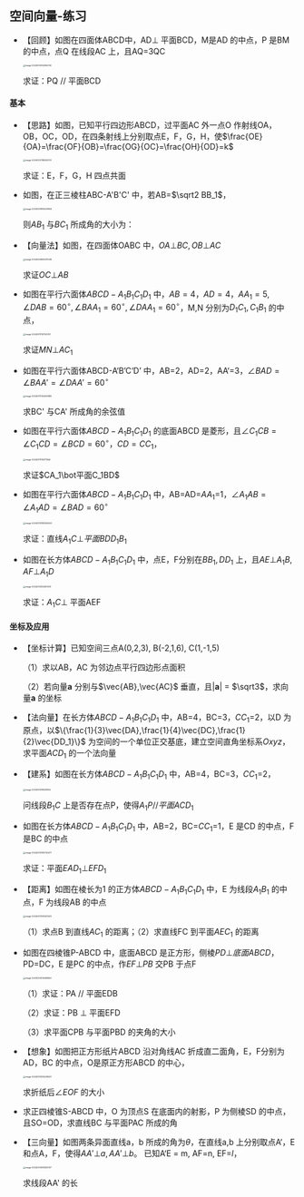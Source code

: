 ## 空间向量-练习

- 【回顾】如图在四面体ABCD中，AD$\bot$ 平面BCD，M是AD 的中点，P 是BM 的中点，点Q 在线段AC 上，且AQ=3QC

    <img src="image-20240314142652740.png" alt="image-20240314142652740" style="zoom:25%;" />

    求证：PQ // 平面BCD

#### 基本

- 【思路】如图，已知平行四边形ABCD，过平面AC 外一点O 作射线OA，OB，OC，OD，在四条射线上分别取点E，F，G，H，使$\frac{OE}{OA}=\frac{OF}{OB}=\frac{OG}{OC}=\frac{OH}{OD}=k$

  <img src="image-20240307185553751.png" alt="image-20240307185553751" style="zoom:25%;" />

  求证：E，F，G，H 四点共面

- 如图，在正三棱柱ABC-A'B'C' 中，若AB=$\sqrt2 BB_1$，

  <img src="image-20240308155258164.png" alt="image-20240308155258164" style="zoom:25%;" />

  则$AB_1$ 与$BC_1$ 所成角的大小为：

- 【向量法】如图，在四面体OABC 中，$OA\bot BC,OB\bot AC$ 

  <img src="image-20240308165011038.png" alt="image-20240308165011038" style="zoom:25%;" />

  求证$OC\bot AB$  

- 如图在平行六面体$ABCD-A_1B_1C_1D_1$ 中，$AB=4，AD=4，AA_1=5,\angle DAB=60^\circ,\angle BAA_1=60^\circ,\angle DAA_1=60^\circ$，M,N 分别为$D_1C_1,C_1B_1$ 的中点，

  <img src="image-20240311151704767.png" alt="image-20240311151704767" style="zoom:25%;" />

  求证$MN\bot AC_1$  

- 如图在平行六面体ABCD-A‘B’C‘D’ 中，AB=2，AD=2，AA‘=3，$\angle BAD=\angle BAA'=\angle DAA'=60^\circ$

  <img src="image-20240311154250886.png" alt="image-20240311154250886" style="zoom:25%;" />

  求BC' 与CA' 所成角的余弦值

- 如图在平行六面体$ABCD-A_1B_1C_1D_1$ 的底面ABCD 是菱形，且$\angle C_1CB=\angle C_1CD=\angle BCD=60^\circ，CD=CC_1$，

  <img src="image-20240311155711556.png" alt="image-20240311155711556" style="zoom:25%;" />

  求证$CA_1\bot平面C_1BD$ 

- 如图在平行六面体$ABCD-A_1B_1C_1D_1$ 中，AB=AD=$AA_1$=1，$\angle A_1AB=\angle A_1AD=\angle BAD=60^\circ$

  <img src="image-20240313183055343.png" alt="image-20240313183055343" style="zoom:25%;" />

  求证：直线$A_1C\bot 平面BDD_1B_1$

- 如图在长方体$ABCD-A_1B_1C_1D_1$ 中，点E，F分别在$BB_1,DD_1$ 上，且$AE\bot A_1B, AF\bot A_1D$ 

  <img src="image-20240314154901251.png" alt="image-20240314154901251" style="zoom:25%;" />

  求证：$A_1C\bot$ 平面AEF

#### 坐标及应用

- 【坐标计算】已知空间三点A(0,2,3), B(-2,1,6), C(1,-1,5) 

    （1）求以AB，AC 为邻边点平行四边形点面积

    （2）若向量**a** 分别与$\vec{AB},\vec{AC}$ 垂直，且|**a**| = $\sqrt3$，求向量**a** 的坐标

- 【法向量】在长方体$ABCD-A_1B_1C_1D_1$ 中，AB=4，BC=3，$CC_1$=2，以D 为原点，以$\{\frac{1}{3}\vec{DA},\frac{1}{4}\vec{DC},\frac{1}{2}\vec{DD_1}\}$ 为空间的一个单位正交基底，建立空间直角坐标系$Oxyz$，求平面$ACD_1$ 的一个法向量

- 【建系】如图在长方体$ABCD-A_1B_1C_1D_1$ 中，AB=4，BC=3，$CC_1$=2，

  <img src="image-20240313181416154.png" alt="image-20240313181416154" style="zoom:25%;" />

  问线段$B_1C$ 上是否存在点P，使得$A_1P//平面ACD_1$ 

- 如图在长方体$ABCD-A_1B_1C_1D_1$ 中，AB=2，BC=$CC_1$=1，E 是CD 的中点，F 是BC 的中点

  <img src="image-20240313183732477.png" alt="image-20240313183732477" style="zoom:25%;" />

  求证：平面$EAD_1\bot EFD_1$

- 【距离】如图在棱长为1 的正方体$ABCD-A_1B_1C_1D_1$ 中，E 为线段$A_1B_1$ 的中点，F 为线段AB 的中点

  <img src="image-20240313190521593.png" alt="image-20240313190521593" style="zoom:25%;" />

  （1）求点B 到直线$AC_1$ 的距离；（2）求直线FC 到平面$AEC_1$ 的距离

- 如图在四棱锥P-ABCD 中，底面ABCD 是正方形，侧棱$PD\bot 底面ABCD$，PD=DC，E 是PC 的中点，作$EF\bot PB$ 交PB 于点F

  <img src="image-20240314135608567.png" alt="image-20240314135608567" style="zoom:25%;" />

  （1）求证：PA // 平面EDB

  （2）求证：PB $\bot$ 平面EFD

  （3）求平面CPB 与平面PBD 的夹角的大小

- 【想象】如图把正方形纸片ABCD 沿对角线AC 折成直二面角，E，F分别为AD，BC 的中点，O是原正方形ABCD 的中心，

  <img src="image-20240314155228437.png" alt="image-20240314155228437" style="zoom:25%;" />

  求折纸后$\angle EOF$ 的大小

- 求正四棱锥S-ABCD 中，O 为顶点S 在底面内的射影，P 为侧棱SD 的中点，且SO=OD，求直线BC 与平面PAC 所成的角

- 【三向量】如图两条异面直线a，b 所成的角为$\theta$，在直线a,b 上分别取点A‘，E 和点A，F，使得$AA'\bot a, AA'\bot b$。 已知A‘E = m, AF=n, EF=$l$，

  <img src="image-20240314160830107.png" alt="image-20240314160830107" style="zoom:25%;" />

  求线段AA' 的长
